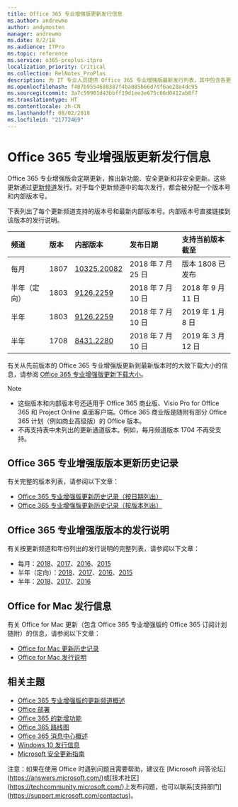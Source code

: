 ```yaml
---
title: Office 365 专业增强版更新发行信息
ms.author: andrewmo
author: andymosten
manager: andrewmo
ms.date: 8/2/18
ms.audience: ITPro
ms.topic: reference
ms.service: o365-proplus-itpro
localization_priority: Critical
ms.collection: RelNotes_ProPlus
description: 为 IT 专业人员提供 Office 365 专业增强版最新发行列表，其中包含各更新频道和发行说明链接以及更新历史记录
ms.openlocfilehash: f407b9554688387f4ba085b66d7df6ae28e4dc95
ms.sourcegitcommit: 3a7c59901d43bbff19d1ee3e675c66d0412ab8f7
ms.translationtype: HT
ms.contentlocale: zh-CN
ms.lasthandoff: 08/02/2018
ms.locfileid: "21772469"
---
```

# <a name="release-information-for-updates-to-office-365-proplus"></a>Office 365 专业增强版更新发行信息

Office 365 专业增强版会定期更新，推出新功能、安全更新和非安全更新。这些更新通过[更新频道](https://docs.microsoft.com/deployoffice/overview-of-update-channels-for-office-365-proplus)发行。对于每个更新频道中的每次发行，都会被分配一个版本号和内部版本号。 

下表列出了每个更新频道支持的版本号和最新内部版本号。内部版本号直接链接到该版本的发行说明。 

  
|**频道**|**版本**|**内部版本**|**发布日期**|**支持当前版本截至**|
|:-----|:-----|:-----|:-----|:-----|
|每月  <br/> |1807  <br/> |[10325.20082](monthly-channel-2018.md#version-1807-july-25)  <br/> | 2018 年 7 月 25 日  <br/> |版本 1808 已发布 <br/>|
|半年（定向）  <br/> |1803  <br/> |[9126.2259](semi-annual-channel-targeted-2018.md#version-1803-july-10)  <br/> | 2018 年 7 月 10 日  <br/> |2018 年 9 月 11 日 <br/>|
|半年 <br/> |1803  <br/> | [9126.2259](semi-annual-channel-2018.md#version-1803-july-10) <br/> |2018 年 7 月 10 日  <br/> |2019 年 1 月 8 日 <br/>|
|半年 <br/> |1708  <br/> |[8431.2280](semi-annual-channel-2018.md#version-1708-july-10)  <br/> | 2018 年 7 月 10 日  <br/> |2019 年 3 月 12 日 <br/>|

有关从先前版本的 Office 365 专业增强版更新到最新版本时的大致下载大小的信息，请参阅 [Office 365 专业增强版更新下载大小](download-sizes-office365-proplus-updates.md)。

> [!NOTE]
> - 这些版本和内部版本号还适用于 Office 365 商业版、Visio Pro for Office 365 和 Project Online 桌面客户端。Office 365 商业版是随附有部分 Office 365 计划（例如商业高级版）的 Office 版本。
> - 不再支持表中未列出的更新通道版本。例如，每月频道版本 1704 不再受支持。 


## <a name="update-history-for-office-365-proplus-releases"></a>Office 365 专业增强版版本更新历史记录

有关完整的版本列表，请参阅以下文章：
 - [Office 365 专业增强版更新历史记录（按日期列出）](update-history-office365-proplus-by-date.md)
 - [Office 365 专业增强版更新历史记录（按版本列出）](update-history-office365-proplus-by-version.md)

## <a name="release-notes-for-office-365-proplus-releases"></a>Office 365 专业增强版版本的发行说明

有关按更新频道和年份列出的发行说明的完整列表，请参阅以下文章：
 - 每月：[2018](monthly-channel-2018.md)、[2017](monthly-channel-2017.md)、[2016](monthly-channel-2016.md)、[2015](monthly-channel-2015.md)
 - 半年（定向）：[2018](semi-annual-channel-targeted-2018.md)、[2017](semi-annual-channel-targeted-2017.md)、[2016](semi-annual-channel-targeted-2016.md)、[2015](semi-annual-channel-targeted-2015.md)
 - 半年：[2018](semi-annual-channel-2018.md)、[2017](semi-annual-channel-2017.md)、[2016](semi-annual-channel-2016.md)

## <a name="office-for-mac-release-information"></a>Office for Mac 发行信息

有关 Office for Mac 更新（包含 Office 365 专业增强版的 Office 365 订阅计划随附）的信息，请参阅以下文章：
 - [Office for Mac 更新历史记录](update-history-office-for-mac.md)
 - [Office for Mac 发行说明](release-notes-office-for-mac.md)


## <a name="related-topics"></a>相关主题

- [Office 365 专业增强版的更新频道概述](https://docs.microsoft.com/deployoffice/overview-of-update-channels-for-office-365-proplus)
- [Office 部署](https://docs.microsoft.com/deployoffice/)
- [Office 365 的新增功能](https://support.office.com/article/95c8d81d-08ba-42c1-914f-bca4603e1426)
- [Office 365 路线图](https://products.office.com/business/office-365-roadmap)
- [Office 365 消息中心概述](https://support.office.com/article/38fb3333-bfcc-4340-a37b-deda509c2093)
- [Windows 10 发行信息](https://www.microsoft.com/itpro/windows-10/release-information)
- [Microsoft 安全更新指南](https://portal.msrc.microsoft.com/)

注意：如果在使用 Office 时遇到问题且需要帮助，建议在 [Microsoft 问答论坛] (https://answers.microsoft.com/)或[技术社区] (https://techcommunity.microsoft.com/)上发布问题，也可以联系[支持部门] (https://support.microsoft.com/contactus)。